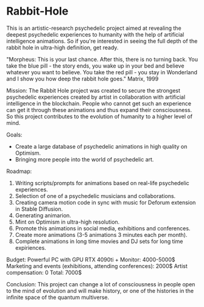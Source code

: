 # Rabbit-Hole
This is an artistic-research psychedelic project aimed at revealing the deepest psychedelic experiences to humanity with the help of artificial intelligence animations. So if you're interested in seeing the full depth of the rabbit hole in ultra-high definition, get ready.

"Morpheus: This is your last chance. After this, there is no turning back. You take the blue pill - the story ends, you wake up in your bed and believe whatever you want to believe. You take the red pill - you stay in Wonderland and I show you how deep the rabbit hole goes." Matrix, 1999

Mission:
The Rabbit Hole project was created to secure the strongest psychedelic experiences created by artist in collaboration with artificial intelligence in the blockchain. People who cannot get such an experience can get it through these animations and thus expand their consciousness. So this project contributes to the evolution of humanity to a higher level of mind.

Goals:
- Create a large database of psychedelic animations in high quality on Optimism.
- Bringing more people into the world of psychedelic art.

Roadmap:
1. Writing scripts/prompts for animations based on real-life psychedelic experiences.
2. Selection of one of a psychedelic musicians and collaborations.
3. Creating camera motion code in sync with music for Deforum extension in Stable Diffusion.
4. Generating animarion.
5. Mint on Optimism in ultra-high resolution.
6. Promote this animations in social media, exhibitions and conferences.
7. Create more animations (3-5 animations  3 minutes each per month).
8. Complete animations in long time movies and DJ sets for long time expiriences.

Budget:
Powerful PC with GPU RTX 4090ti + Monitor: 4000-5000$
Marketing and events (exhibitions, attending conferences): 2000$
Artist compensation: 0
Total: 7000$

Conclusion:
This project can change a lot of consciousness in people open to the mind of evolution and will make history, or one of the histories in the infinite space of the quantum multiverse. 






